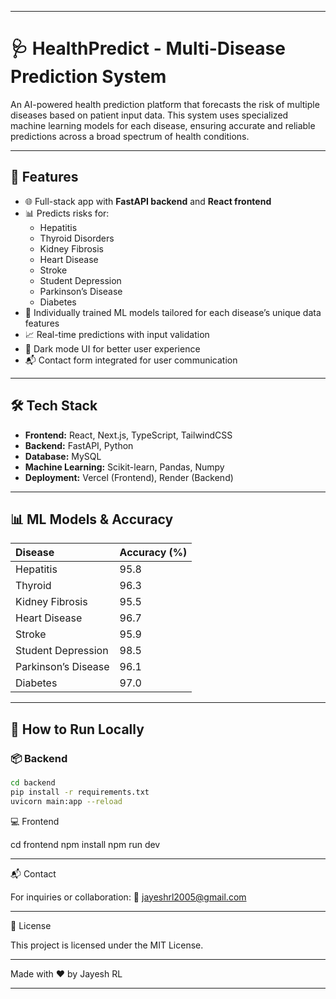
---

# 🩺 HealthPredict - Multi-Disease Prediction System

An AI-powered health prediction platform that forecasts the risk of multiple diseases based on patient input data. This system uses specialized machine learning models for each disease, ensuring accurate and reliable predictions across a broad spectrum of health conditions.

---

## 📌 Features

- 🌐 Full-stack app with **FastAPI backend** and **React frontend**
- 📊 Predicts risks for:
  - Hepatitis
  - Thyroid Disorders
  - Kidney Fibrosis
  - Heart Disease
  - Stroke
  - Student Depression
  - Parkinson’s Disease
  - Diabetes
- 🧠 Individually trained ML models tailored for each disease’s unique data features
- 📈 Real-time predictions with input validation
- 🌙 Dark mode UI for better user experience
- 📬 Contact form integrated for user communication

---

## 🛠️ Tech Stack

- **Frontend:** React, Next.js, TypeScript, TailwindCSS  
- **Backend:** FastAPI, Python  
- **Database:** MySQL  
- **Machine Learning:** Scikit-learn, Pandas, Numpy  
- **Deployment:** Vercel (Frontend), Render (Backend)  

---

## 📊 ML Models & Accuracy

| Disease            | Accuracy (%) |
|:-------------------|:--------------|
| Hepatitis           | 95.8         |
| Thyroid             | 96.3         |
| Kidney Fibrosis     | 95.5         |
| Heart Disease       | 96.7         |
| Stroke              | 95.9         |
| Student Depression  | 98.5         |
| Parkinson’s Disease | 96.1         |
| Diabetes            | 97.0         |

---

## 🚀 How to Run Locally

### 📦 Backend

```bash
cd backend
pip install -r requirements.txt
uvicorn main:app --reload
```
💻 Frontend

cd frontend
npm install
npm run dev


---

📬 Contact

For inquiries or collaboration:
📧 jayeshrl2005@gmail.com


---

📄 License

This project is licensed under the MIT License.


---

Made with ❤️ by Jayesh RL

---

